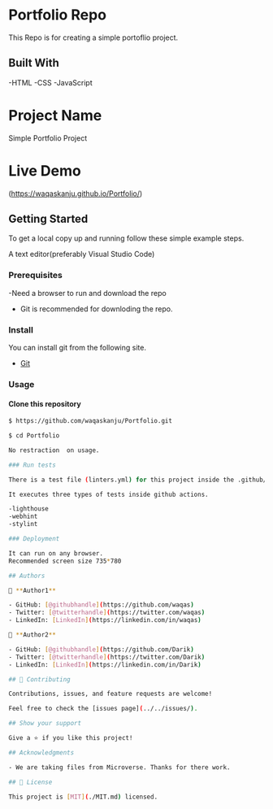 # Portfolio Repo

This Repo is for creating a simple portoflio project.

## Built With

-HTML
-CSS
-JavaScript

# Project Name

Simple Portfolio Project

# Live Demo

(https://waqaskanju.github.io/Portfolio/)

## Getting Started

To get a local copy up and running follow these simple example steps.

A text editor(preferably Visual Studio Code)

### Prerequisites

-Need a browser to run and download the repo
- Git is recommended for downloding the repo.

### Install

You can install git from the following site.
  -  [Git](https://git-scm.com/downloads)

### Usage

#### Clone this repository

```bash
$ https://github.com/waqaskanju/Portfolio.git

$ cd Portfolio

No restraction  on usage.

### Run tests

There is a test file (linters.yml) for this project inside the .github/workflows folder.

It executes three types of tests inside github actions.

-lighthouse
-webhint
-stylint

### Deployment

It can run on any browser. 
Recommended screen size 735*780

## Authors

👤 **Author1**

- GitHub: [@githubhandle](https://github.com/waqas)
- Twitter: [@twitterhandle](https://twitter.com/waqas)
- LinkedIn: [LinkedIn](https://linkedin.com/in/waqas)

👤 **Author2**

- GitHub: [@githubhandle](https://github.com/Darik)
- Twitter: [@twitterhandle](https://twitter.com/Darik)
- LinkedIn: [LinkedIn](https://linkedin.com/in/Darik)

## 🤝 Contributing

Contributions, issues, and feature requests are welcome!

Feel free to check the [issues page](../../issues/).

## Show your support

Give a ⭐️ if you like this project!

## Acknowledgments

- We are taking files from Microverse. Thanks for there work.

## 📝 License

This project is [MIT](./MIT.md) licensed.

